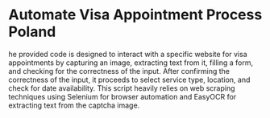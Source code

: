 # Automate Visa Appointment Process Poland
 he provided code is designed to interact with a specific website for visa appointments by capturing an image, extracting text from it, filling a form, and checking for the correctness of the input. After confirming the correctness of the input, it proceeds to select service type, location, and check for date availability.  This script heavily relies on web scraping techniques using Selenium for browser automation and EasyOCR for extracting text from the captcha image.
